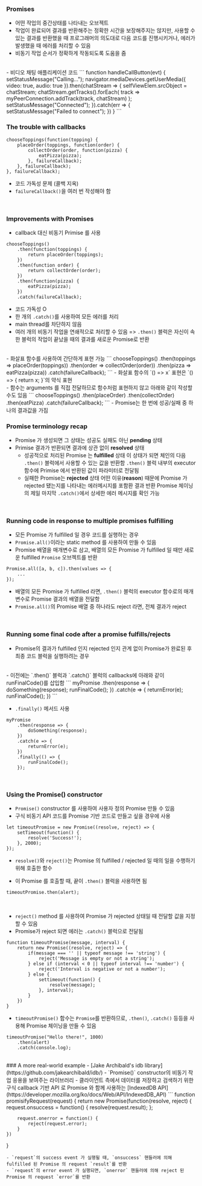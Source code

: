 ### Promises

- 어떤 작업의 중간상태를 나타내는 오브젝트
- 작업이 완료되어 결과를 반환해주는 정확한 시간을 보장해주지는 않지만, 사용할 수 있는 결과를 반환했을 때 프로그래머의 의도대로 다음 코드를 진행시키거나, 에러가 발생했을 때 에러를 처리할 수 있음
- 비동기 작업 순서가 정확하게 작동되도록 도움을 줌
<br>
- 비디오 채팅 애플리케이션 코드
```
function handleCallButton(evt) {
    setStatusMessage("Calling...");
    navigator.mediaDevices.getUserMedia({
        video: true,
        audio: true
    }).then(chatStream => {
        selfViewElem.srcObject = chatStream;
        chatStream.getTracks().forEach(
            track => myPeerConnection.addTrack(track, chatStream)
        );
        setStatusMessage("Connected");
    }).catch(err => {
        setStatusMessage("Failed to connect");
    })
}
```
<br>

### The trouble with callbacks
```
chooseToppings(function(topping) {
    placeOrder(toppings, function(order) {
        collectOrder(order, function(pizza) {
            eatPizza(pizza);
        }, failureCallback);
    }, failureCallback);
}, failureCallback);
```
- 코드 가독성 문제 (콜백 지옥)
- `failureCallback()`을 여러 번 작성해야 함
<br>

### Improvements with Promises
- callback 대신 비동기 Primise 를 사용
```
chooseToppings()
    .then(function(toppings) {
        return placeOrder(toppings);
    })
    .then(function order) {
        return collectOrder(order);
    })
    .then(function(pizza) {
        eatPizza(pizza);
    })
    .catch(failureCallback);
```
- 코드 가독성 O
- 한 개의 `.catch()`를 사용하여 모든 에러를 처리
- main thread를 차단하지 않음
- 여러 개의 비동기 작업을 연쇄적으로 처리할 수 있음
    => `.then()` 블럭은 자신이 속한 블럭의 작업이 끝났을 때의 결과를 새로운 Promise로 반환
<br>
- 화살표 함수를 사용하여 간단하게 표현 가능
```
chooseToppings()
    .then(toppings => placeOrder(toppings))
    .then(order => collectOrder(order))
    .then(pizza => eatPizza(pizza))
    .catch(failureCallback);
```
- 화살표 함수의 `() => x` 표현은 `() => { return x; }`의 약식 표현
<br>
- 함수는 arguments 를 직접 전달하므로 함수처럼 표현하지 않고 아래와 같이 작성할 수도 있음
```
chooseToppings()
    .then(placeOrder)
    .then(collectOrder)
    .then(eatPizza)
    .catch(failureCallback);
```
- Promise는 한 번에 성공/실패 중 하나의 결과값을 가짐
<br>

### Promise terminology recap
- Promise 가 생성되면 그 상태는 성공도 실패도 아닌 <b>pending</b> 상태
- Primise 결과가 반환되면 결과에 상관 없이 <b>resolved</b> 상태
    - 성공적으로 처리된 Promise 는 <b>fulfilled</b> 상태
      이 상태가 되면 체인의 다음 `.then()` 블럭에서 사용할 수 있는 값을 반환함
      `.then()` 블럭 내부의 executor 함수에 Primise 에서 반환된 값이 파라미터로 전달됨
    - 실패한 Promise는 <b>rejected</b> 상태
      어떤 이유(<b>reason</b>) 때문에 Promise 가 rejected 됐는지를 나타내는 에러메시지를 포함환 결과 반환
      Promise 체이닝의 제일 마지막 `.catch()`에서 상세한 에러 메시지를 확인 가능
<br>

### Running code in response to multiple promises fulfilling
- 모든 Promise 가 fulfilled 일 경우 코드를 실행하는 경우
- `Promise.all()`이라는 static method 를 사용하여 만들 수 있음
- Promise 배열을 매개변수로 삼고, 배열의 모든 Promise 가 fulfilled 일 때만 새로운 fulfilled `Promise` 오브젝트를 반환
```
Promise.all([a, b, c]).then(values => {
    ...
});
```
- 배열의 모든 Promise 가 fulfilled 라면, `.then()` 블럭의 executor 함수로의 매개변수로 Promise 결과의 배열을 전달함
- `Promise.all()`의 Promise 배열 중 하나라도 reject 라면, 전체 결과가 reject
<br>

### Running some final code after a promise fulfills/rejects
- Promise의 결과가 fulfilled 인지 rejected 인지 관계 없이 Promise가 완료된 후 최종 코드 블럭을 실행하려는 경우
<br>
- 이전에는 `.then()` 블럭과 `.catch()` 블럭의 callbacks에 아래와 같이 runFinalCode()를 삽입함
```
myPromise
    .then(response => {
        doSomething(response);
        runFinalCode();
    })
    .catch(e => {
        returnError(e);
        runFinalCode();
    })
```
<br>

- `.finally()` 메서드 사용
```
myPromise
    .then(response => {
        doSomething(response);
    })
    .catch(e => {
        returnError(e);
    })
    .finally(() => {
        runFinalCode();
    });
```
<br>

### Using the Promise() constructor
- `Promise()` constructor 를 사용하여 사용자 정의 Promise 만들 수 있음
- 구식 비동기 API 코드를 Promise 기반 코드로 만들고 싶을 경우에 사용
```
let timeoutPromise = new Promise((resolve, reject) => {
    setTimeout(function() {
        resolve('Success!');
    }, 2000);
});
```
- `resolve()`와 `reject()`는 Promise 의 fulfilled / rejected 일 때의 일을 수행하기 위해 호출한 함수

- 이 Promise 를 호출할 때, 끝이 `.then()` 블럭을 사용하면 됨
```
timeoutPromise.then(alert);
```
<br>

- `reject()` method 를 사용하여 Promise 가 rejected 상태일 때 전달할 값을 지정할 수 있음
- Promise가 reject 되면 에러는 `.catch()` 블럭으로 전달됨
```
function timeoutPromise(message, interval) {
    return new Promise((resolve, reject) => {
        if(message === '' || typeof message !== 'string') {
            reject('Message is empty or not a string');
        } else if (interval < 0 || typeof interval !== 'number') {
            reject('Interval is negative or not a number');
        } else {
            settimeout(function() {
                resolve(message);
            }, interval);
        }
    })
}
```
- `timeoutPromise()` 함수는 `Promise`를 반환하므로, `.then()`, `.catch()` 등등을 사용해 Promise 체이닝을 만들 수 있음
```
timeoutPromise("Hello there!", 1000)
    .then(alert)
    .catch(console.log);
```
<br>
### A more real-world example
- [Jake Archibald's idb library](https://github.com/jakearchibald/idb/)
- `Promise()` constructor의 비동기 작업 응용을 보여주는 라이브러리
- 클라이언트 측에서 데이터를 저장하고 검색하기 위한 구식 callback 기반 API 로 Promise 와 함께 사용하는 [IndexedDB API](https://developer.mozilla.org/ko/docs/Web/API/IndexedDB_API)
```
function promisifyRequest(request) {
    return new Promise(function(resolve, reject) {
        request.onsuccess = function() {
            resolve(request.result);
        };

        request.onerror = function() {
            reject(request.error);
        }
    })
}
```
- `request`의 success event 가 실행될 때, `onsuccess` 핸들러에 의해 fulfilled 된 Promise 의 request `result`를 반환
- `request`의 error event 가 실행되면, `onerror` 핸들러에 의해 reject 된 Promise 의 request `error`를 반환